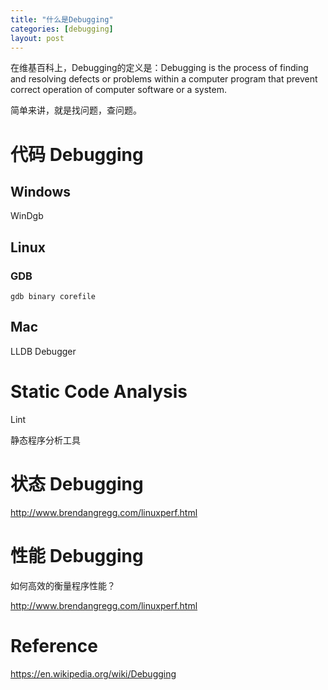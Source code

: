 ```yaml
---
title: "什么是Debugging"
categories: [debugging]
layout: post
---
```


在维基百科上，Debugging的定义是：Debugging is the process of finding and resolving defects or problems within a computer program that prevent correct operation of computer software or a system.

简单来讲，就是找问题，查问题。


# 代码 Debugging

## Windows

WinDgb

## Linux

### GDB

```shell
gdb binary corefile
```

## Mac

LLDB Debugger




# Static Code Analysis

Lint

静态程序分析工具




# 状态 Debugging

http://www.brendangregg.com/linuxperf.html



# 性能 Debugging

如何高效的衡量程序性能？

http://www.brendangregg.com/linuxperf.html





# Reference

https://en.wikipedia.org/wiki/Debugging